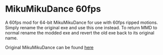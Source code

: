 # MikuMikuDance 60fps

A 60fps mod for 64-bit MikuMikuDance for use with 60fps ripped motions.
Simply rename the original exe and use this one instead.
To return MMD to normal rename the modded exe and revert the old exe back to its original name.

Original MikuMikuDance can be found [here](https://sites.google.com/view/evpvp/)
